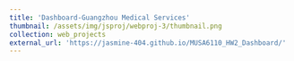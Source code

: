 ```yaml
---
title: 'Dashboard-Guangzhou Medical Services'
thumbnail: /assets/img/jsproj/webproj-3/thumbnail.png
collection: web_projects
external_url: 'https://jasmine-404.github.io/MUSA6110_HW2_Dashboard/'
---
```

